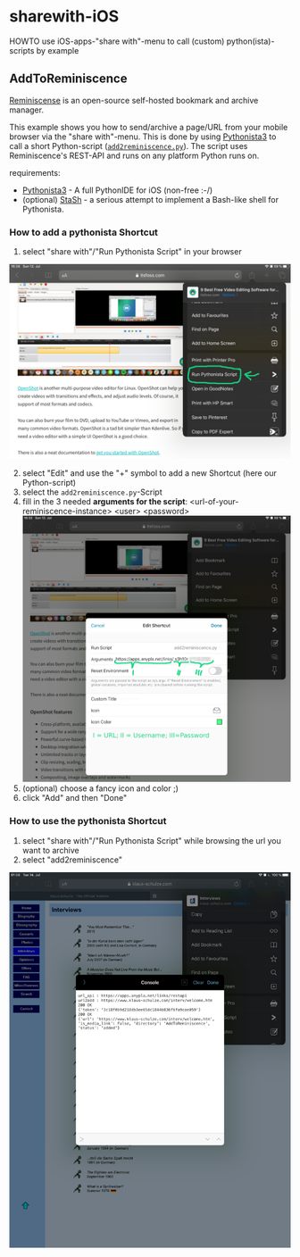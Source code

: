 # sharewith-iOS

HOWTO use iOS-apps-"share with"-menu to call (custom) python(ista)-scripts by example

## AddToReminiscence

[Reminiscense](https://github.com/kanishka-linux/reminiscence) is an 
open-source self-hosted bookmark and archive manager.

This example shows you how to send/archive a page/URL from your mobile 
browser via the "share with"-menu. 
This is done by using [Pythonista3](http://omz-software.com/pythonista/) 
to call a short Python-script ([`add2reminiscence.py`](add2reminiscence.py)). The script uses 
Reminiscence's REST-API and runs on any platform Python runs on.


requirements:

- [Pythonista3](http://omz-software.com/pythonista/) - A full PythonIDE for iOS (non-free :-/)
- (optional) [StaSh](https://github.com/ywangd/stash/) - a serious attempt to implement a Bash-like shell for Pythonista.

### How to add a pythonista Shortcut

1. select "share with"/"Run Pythonista Script" in your browser

![alt-0](./AddToReminiscence/1.png "")

2. select "Edit" and use the "+" symbol to add a new Shortcut (here our Python-script)
3. select the `add2reminiscence.py`-Script 
4. fill in the 3 needed **arguments for the script**: &lt;url-of-your-reminiscence-instance&gt; &lt;user&gt; &lt;password&gt;
![alt-4](./AddToReminiscence/IMG-0579.PNG "")
5. (optional) choose a fancy icon and color ;)
6. click "Add" and then "Done"

### How to use the pythonista Shortcut

1. select "share with"/"Run Pythonista Script" while browsing the url you want to archive
2. select "add2reminiscence"

![alt-4](./AddToReminiscence/IMG-0586.PNG "")


